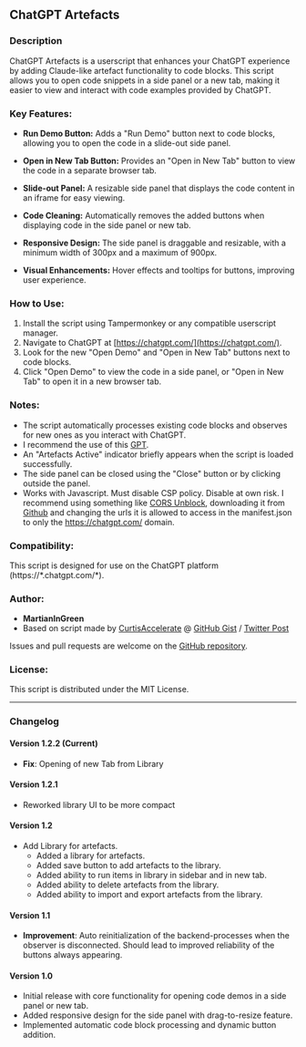 ## ChatGPT Artefacts

### Description

ChatGPT Artefacts is a userscript that enhances your ChatGPT experience by adding Claude-like artefact functionality to code blocks. This script allows you to open code snippets in a side panel or a new tab, making it easier to view and interact with code examples provided by ChatGPT.

### Key Features:

- **Run Demo Button:** Adds a "Run Demo" button next to code blocks, allowing you to open the code in a slide-out side panel.
  
- **Open in New Tab Button:** Provides an "Open in New Tab" button to view the code in a separate browser tab.
  
- **Slide-out Panel:** A resizable side panel that displays the code content in an iframe for easy viewing.

- **Code Cleaning:** Automatically removes the added buttons when displaying code in the side panel or new tab.

- **Responsive Design:** The side panel is draggable and resizable, with a minimum width of 300px and a maximum of 900px.

- **Visual Enhancements:** Hover effects and tooltips for buttons, improving user experience.

### How to Use:

1. Install the script using Tampermonkey or any compatible userscript manager.
2. Navigate to ChatGPT at [https://chatgpt.com/](https://chatgpt.com/).
3. Look for the new "Open Demo" and "Open in New Tab" buttons next to code blocks.
4. Click "Open Demo" to view the code in a side panel, or "Open in New Tab" to open it in a new browser tab.

### Notes:

- The script automatically processes existing code blocks and observes for new ones as you interact with ChatGPT.
- I recommend the use of this [GPT](https://chatgpt.com/g/g-OtVzlVWW6-artefacty).
- An "Artefacts Active" indicator briefly appears when the script is loaded successfully.
- The side panel can be closed using the "Close" button or by clicking outside the panel.
- Works with Javascript. Must disable CSP policy. Disable at own risk. I recommend using something like [CORS Unblock](https://webextension.org/listing/access-control.html), downloading it from [Github](https://github.com/balvin-perrie/Access-Control-Allow-Origin---Unblock) and changing the urls it is allowed to access in the manifest.json to only the https://chatgpt.com/ domain.

### Compatibility:

This script is designed for use on the ChatGPT platform (https://\*.chatgpt.com/\*).

### Author:

- **MartianInGreen**
- Based on script made by [CurtisAccelerate](https://github.com/CurtisAccelerate) @ [GitHub Gist](https://gist.github.com/CurtisAccelerate/64a20b1d5df6240119bb0a3f4b5abf31) / [Twitter Post](https://x.com/BBacktesting/status/1804481588941533255)
  
Issues and pull requests are welcome on the [GitHub repository](https://github.com/MartianInGreen/ChatGPT-Enhancements).

### License:

This script is distributed under the MIT License.

---

### Changelog

#### Version 1.2.2 (Current)
- **Fix**: Opening of new Tab from Library

#### Version 1.2.1 
- Reworked library UI to be more compact

#### Version 1.2 
- Add Library for artefacts.
  - Added a library for artefacts.
  - Added save button to add artefacts to the library.
  - Added ability to run items in library in sidebar and in new tab.
  - Added ability to delete artefacts from the library.
  - Added ability to import and export artefacts from the library.

#### Version 1.1 
- **Improvement**: Auto reinitialization of the backend-processes when the observer is disconnected. Should lead to improved reliability of the buttons always appearing.

#### Version 1.0 
- Initial release with core functionality for opening code demos in a side panel or new tab.
- Added responsive design for the side panel with drag-to-resize feature.
- Implemented automatic code block processing and dynamic button addition.
